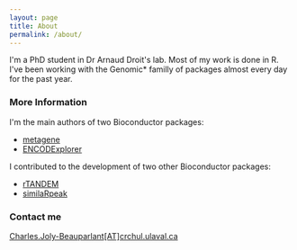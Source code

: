 ```yaml
---
layout: page
title: About
permalink: /about/
---
```


I'm a PhD student in Dr Arnaud Droit's lab. Most of my work is done in R. I've been working with the Genomic* familly of packages almost every day for the past year.

### More Information

I'm the main authors of two Bioconductor packages:
* [metagene](http://bioconductor.org/packages/release/bioc/html/metagene.html)
* [ENCODExplorer](http://bioconductor.org/packages/release/bioc/html/ENCODExplorer.html)

I contributed to the development of two other Bioconductor packages:
* [rTANDEM](http://bioconductor.org/packages/release/bioc/html/rTANDEM.html)
* [similaRpeak](http://bioconductor.org/packages/release/bioc/html/similaRpeak.html)

### Contact me

[Charles.Joly-Beauparlant[AT]crchul.ulaval.ca](mailto:Charles.Joly-Beauparlant[AT]crchul.ulaval.ca)
